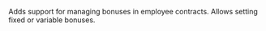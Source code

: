 Adds support for managing bonuses in employee contracts. Allows setting fixed or variable bonuses.

